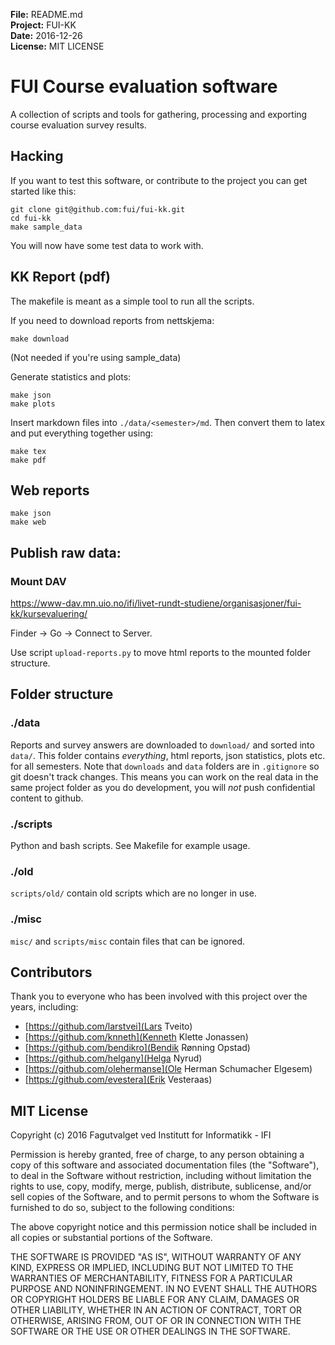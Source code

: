**File:** README.md<br>
**Project:** FUI-KK<br>
**Date:** 2016-12-26<br>
**License:** MIT LICENSE

# FUI Course evaluation software
A collection of scripts and tools for gathering, processing and exporting
course evaluation survey results.

## Hacking
If you want to test this software, or contribute to the project you can get started like this:
```
git clone git@github.com:fui/fui-kk.git
cd fui-kk
make sample_data
```
You will now have some test data to work with.

## KK Report (pdf)
The makefile is meant as a simple tool to run all the scripts.

If you need to download reports from nettskjema:
```
make download
```
(Not needed if you're using sample_data)

Generate statistics and plots:
```
make json
make plots
```

Insert markdown files into `./data/<semester>/md`.
Then convert them to latex and put everything together using:
```
make tex
make pdf
```

## Web reports
```
make json
make web
```

## Publish raw data:

### Mount DAV
https://www-dav.mn.uio.no/ifi/livet-rundt-studiene/organisasjoner/fui-kk/kursevaluering/

Finder -> Go -> Connect to Server.

Use script `upload-reports.py` to move html reports to the mounted folder structure.

## Folder structure

### ./data

Reports and survey answers are downloaded to `download/` and sorted into `data/`.
This folder contains *everything*, html reports, json statistics, plots etc. for all semesters.
Note that `downloads` and `data` folders are in `.gitignore` so git doesn't track changes.
This means you can work on the real data in the same project folder as you do development,
you will *not* push confidential content to github.

### ./scripts
Python and bash scripts. See Makefile for example usage.

### ./old

`scripts/old/` contain old scripts which are no longer in use.

### ./misc

`misc/` and `scripts/misc` contain files that can be ignored.

## Contributors
Thank you to everyone who has been involved with this project over the years, including:
 * [https://github.com/larstvei](Lars Tveito)
 * [https://github.com/knneth](Kenneth Klette Jonassen)
 * [https://github.com/bendikro](Bendik Rønning Opstad)
 * [https://github.com/helgany](Helga Nyrud)
 * [https://github.com/olehermanse](Ole Herman Schumacher Elgesem)
 * [https://github.com/evestera](Erik Vesteraas)

## MIT License

Copyright (c) 2016 Fagutvalget ved Institutt for Informatikk - IFI

Permission is hereby granted, free of charge, to any person obtaining a copy
of this software and associated documentation files (the "Software"), to deal
in the Software without restriction, including without limitation the rights
to use, copy, modify, merge, publish, distribute, sublicense, and/or sell
copies of the Software, and to permit persons to whom the Software is
furnished to do so, subject to the following conditions:

The above copyright notice and this permission notice shall be included in all
copies or substantial portions of the Software.

THE SOFTWARE IS PROVIDED "AS IS", WITHOUT WARRANTY OF ANY KIND, EXPRESS OR
IMPLIED, INCLUDING BUT NOT LIMITED TO THE WARRANTIES OF MERCHANTABILITY,
FITNESS FOR A PARTICULAR PURPOSE AND NONINFRINGEMENT. IN NO EVENT SHALL THE
AUTHORS OR COPYRIGHT HOLDERS BE LIABLE FOR ANY CLAIM, DAMAGES OR OTHER
LIABILITY, WHETHER IN AN ACTION OF CONTRACT, TORT OR OTHERWISE, ARISING FROM,
OUT OF OR IN CONNECTION WITH THE SOFTWARE OR THE USE OR OTHER DEALINGS IN THE
SOFTWARE.
<br>
